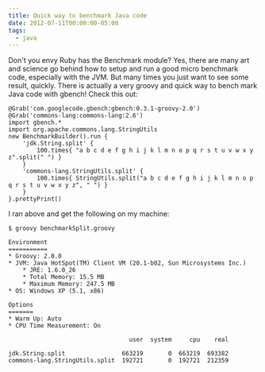 ```yaml
---
title: Quick way to benchmark Java code
date: 2012-07-11T00:00:00-05:00
tags:
  - java
---
```

Don't you envy Ruby has the Benchmark module? Yes, there are many art and science go behind how to setup and run a good micro benchmark code, especially with the JVM. But many times you just want to see some result, quickly. There is actually a very groovy and quick way to bench mark Java code with gbench! Check this out:

```
@Grab('com.googlecode.gbench:gbench:0.3.1-groovy-2.0')
@Grab('commons-lang:commons-lang:2.6')
import gbench.*
import org.apache.commons.lang.StringUtils
new BenchmarkBuilder().run {
    'jdk.String.split' {
        100.times{ "a b c d e f g h i j k l m n o p q r s t u v w x y z".split(" ") }
    }
    'commons-lang.StringUtils.split' {
        100.times{ StringUtils.split("a b c d e f g h i j k l m n o p q r s t u v w x y z", " ") }
    }
}.prettyPrint()
```

I ran above and get the following on my machine:

`$ groovy benchmarkSplit.groovy`

```
Environment
===========
* Groovy: 2.0.0
* JVM: Java HotSpot(TM) Client VM (20.1-b02, Sun Microsystems Inc.)
    * JRE: 1.6.0_26
    * Total Memory: 15.5 MB
    * Maximum Memory: 247.5 MB
* OS: Windows XP (5.1, x86)

Options
=======
* Warm Up: Auto
* CPU Time Measurement: On

                                  user  system     cpu    real

jdk.String.split                663219       0  663219  693382
commons-lang.StringUtils.split  192721       0  192721  212359
```
